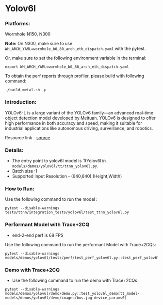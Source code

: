 # Yolov6l

### Platforms:

Wormhole N150, N300

**Note:** On N300, make sure to use `WH_ARCH_YAML=wormhole_b0_80_arch_eth_dispatch.yaml` with the pytest.

Or, make sure to set the following environment variable in the terminal:
```
export WH_ARCH_YAML=wormhole_b0_80_arch_eth_dispatch.yaml
```

To obtain the perf reports through profiler, please build with following command:
```
./build_metal.sh -p
```

### Introduction:
YOLOv6-L is a large variant of the YOLOv6 family—an advanced real-time object detection model developed by Meituan. YOLOv6 is designed to offer high performance in both accuracy and speed, making it suitable for industrial applications like autonomous driving, surveillance, and robotics.

Resource link - [source](https://github.com/meituan/YOLOv6)

### Details:
- The entry point to yolov6l model is TtYolov6l in `models/demos/yolov6l/tt/ttnn_yolov6l.py`.
- Batch size :1
- Supported Input Resolution - (640,640) (Height,Width)

### How to Run:

Use the following command to run the model :
```
pytest --disable-warnings tests/ttnn/integration_tests/yolov6l/test_ttnn_yolov6l.py
```

### Performant Model with Trace+2CQ
- end-2-end perf is 68 FPS

Use the following command to run the performant Model with Trace+2CQs:

```
pytest --disable-warnings models/demos/yolov6l/tests/perf/test_perf_yolov6l.py::test_perf_yolov6l
```

### Demo with Trace+2CQ

- Use the following command to run the demo with Trace+2CQs :
```
pytest --disable-warnings models/demos/yolov6l/demo/demo.py::test_yolov6l_demo[tt_model-models/demos/yolov6l/demo/images/bus.jpg-device_params0]
```
